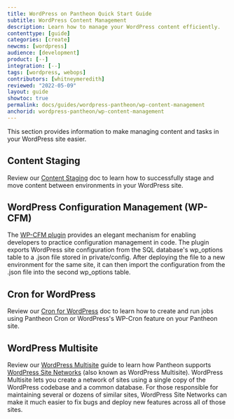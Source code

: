 ```yaml
---
title: WordPress on Pantheon Quick Start Guide
subtitle: WordPress Content Management
description: Learn how to manage your WordPress content efficiently.
contenttype: [guide]
categories: [create]
newcms: [wordpress]
audience: [development]
product: [--]
integration: [--]
tags: [wordpress, webops]
contributors: [whitneymeredith]
reviewed: "2022-05-09"
layout: guide
showtoc: true
permalink: docs/guides/wordpress-pantheon/wp-content-management
anchorid: wordpress-pantheon/wp-content-management
---
```


This section provides information to make managing content and tasks in your WordPress site easier. 

## Content Staging

Review our [Content Staging](/content-staging) doc to learn how to successfully stage and move content between environments in your WordPress site.

## WordPress Configuration Management (WP-CFM)

The [WP-CFM plugin](/guides/wordpress-configurations/wp-cfm) provides an elegant mechanism for enabling developers to practice configuration management in code. The plugin exports WordPress site configuration from the SQL database's wp_options table to a .json file stored in private/config. After deploying the file to a new environment for the same site, it can then import the configuration from the .json file into the second wp_options table.

## Cron for WordPress

Review our [Cron for WordPress](/wordpress-cron) doc to learn how to create and run jobs using Pantheon Cron or WordPress's WP-Cron feature on your Pantheon site.

## WordPress Multisite

Review our [WordPress Multisite](/guides/multisite/) guide to learn how Pantheon supports [WordPress Site Networks](https://wordpress.org/support/article/glossary/) (also known as WordPress Multisite). WordPress Multisite lets you create a network of sites using a single copy of the WordPress codebase and a common database. For those responsible for maintaining several or dozens of similar sites, WordPress Site Networks can make it much easier to fix bugs and deploy new features across all of those sites.
